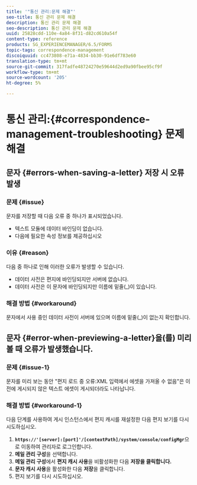```yaml
---
title: '"통신 관리:문제 해결"'
seo-title: 통신 관리 문제 해결
description: 통신 관리 문제 해결
seo-description: 통신 관리 문제 해결
uuid: 25828cdd-110e-4a84-8f31-d82cd610a54f
content-type: reference
products: SG_EXPERIENCEMANAGER/6.5/FORMS
topic-tags: correspondence-management
discoiquuid: cc473808-e71a-4834-bb30-91e6df783e60
translation-type: tm+mt
source-git-commit: 317fadfe48724270e59644d2ed9a90fbee95cf9f
workflow-type: tm+mt
source-wordcount: '205'
ht-degree: 5%

---
```



# 통신 관리:{#correspondence-management-troubleshooting} 문제 해결

## 문자 {#errors-when-saving-a-letter} 저장 시 오류 발생

### 문제 {#issue}

문자를 저장할 때 다음 오류 중 하나가 표시되었습니다.

* 텍스트 모듈에 데이터 바인딩이 없습니다.
* 다음에 필요한 속성 정보를 제공하십시오

### 이유 {#reason}

다음 중 하나로 인해 이러한 오류가 발생할 수 있습니다.

* 데이터 사전은 편지에 바인딩되지만 서버에 없습니다.
* 데이터 사전은 이 문자에 바인딩되지만 이름에 밑줄(_)이 있습니다.

### 해결 방법 {#workaround}

문자에서 사용 중인 데이터 사전이 서버에 있으며 이름에 밑줄(_)이 없는지 확인합니다.

## 문자 {#error-when-previewing-a-letter}을(를) 미리 볼 때 오류가 발생했습니다.

### 문제 {#issue-1}

문자를 미리 보는 동안 &quot;편지 로드 중 오류:XML 입력에서 에셋을 가져올 수 없음&quot;은 이전에 게시되지 않은 텍스트 에셋이 게시되더라도 나타납니다.

### 해결 방법 {#workaround-1}

다음 단계를 사용하여 게시 인스턴스에서 편지 캐시를 재설정한 다음 편지 보기를 다시 시도하십시오.

1. **`https://'[server]:[port]'/[contextPath]/system/console/configMgr`**&#x200B;으로 이동하여 관리자로 로그인합니다.
1. **메일 관리 구성**&#x200B;을 선택합니다.
1. **메일 관리 구성**&#x200B;에서 **편지 캐시 사용**&#x200B;을 비활성화한 다음 **저장을 클릭합니다.**
1. **문자 캐시 사용**&#x200B;을 활성화한 다음 **저장**&#x200B;을 클릭합니다.
1. 편지 보기를 다시 시도하십시오.


